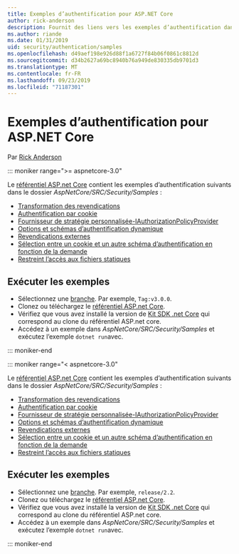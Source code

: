 ```yaml
---
title: Exemples d’authentification pour ASP.NET Core
author: rick-anderson
description: Fournit des liens vers les exemples d’authentification dans le référentiel ASP.NET Core.
ms.author: riande
ms.date: 01/31/2019
uid: security/authentication/samples
ms.openlocfilehash: d49aef198e926d88f1a6727f84b06f0861c8812d
ms.sourcegitcommit: d34b2627a69bc8940b76a949de830335db9701d3
ms.translationtype: MT
ms.contentlocale: fr-FR
ms.lasthandoff: 09/23/2019
ms.locfileid: "71187301"
---
```

# <a name="authentication-samples-for-aspnet-core"></a>Exemples d’authentification pour ASP.NET Core

Par [Rick Anderson](https://twitter.com/RickAndMSFT)

::: moniker range=">= aspnetcore-3.0"

Le [référentiel ASP.net Core](https://github.com/aspnet/AspNetCore) contient les exemples d’authentification suivants dans le dossier *AspNetCore/SRC/Security/Samples* :

* [Transformation des revendications](https://github.com/aspnet/AspNetCore/tree/release/3.0/src/Security/samples/ClaimsTransformation)
* [Authentification par cookie](https://github.com/aspnet/AspNetCore/tree/release/3.0/src/Security/samples/Cookies)
* [Fournisseur de stratégie personnalisée-IAuthorizationPolicyProvider](https://github.com/aspnet/AspNetCore/tree/release/3.0/src/Security/samples/CustomPolicyProvider)
* [Options et schémas d’authentification dynamique](https://github.com/aspnet/AspNetCore/tree/release/3.0/src/Security/samples/DynamicSchemes)
* [Revendications externes](https://github.com/aspnet/AspNetCore/tree/release/3.0/src/Security/samples/Identity.ExternalClaims)
* [Sélection entre un cookie et un autre schéma d’authentification en fonction de la demande](https://github.com/aspnet/AspNetCore/tree/release/3.0/src/Security/samples/PathSchemeSelection)
* [Restreint l’accès aux fichiers statiques](https://github.com/aspnet/AspNetCore/tree/release/3.0/src/Security/samples/StaticFilesAuth)

## <a name="run-the-samples"></a>Exécuter les exemples

* Sélectionnez une [branche](https://github.com/aspnet/AspNetCore). Par exemple, `Tag:v3.0.0`.
* Clonez ou téléchargez le [référentiel ASP.net Core](https://github.com/aspnet/AspNetCore).
* Vérifiez que vous avez installé la version de [Kit SDK .net Core](https://www.microsoft.com/net/download/all) qui correspond au clone du référentiel ASP.net core.
* Accédez à un exemple dans *AspNetCore/SRC/Security/Samples* et exécutez l’exemple `dotnet run`avec.

::: moniker-end

::: moniker range="< aspnetcore-3.0"

Le [référentiel ASP.net Core](https://github.com/aspnet/AspNetCore) contient les exemples d’authentification suivants dans le dossier *AspNetCore/SRC/Security/Samples* :

* [Transformation des revendications](https://github.com/aspnet/AspNetCore/tree/release/2.2/src/Security/samples/ClaimsTransformation)
* [Authentification par cookie](https://github.com/aspnet/AspNetCore/tree/release/2.2/src/Security/samples/Cookies)
* [Fournisseur de stratégie personnalisée-IAuthorizationPolicyProvider](https://github.com/aspnet/AspNetCore/tree/release/2.2/src/Security/samples/CustomPolicyProvider)
* [Options et schémas d’authentification dynamique](https://github.com/aspnet/AspNetCore/tree/release/2.2/src/Security/samples/DynamicSchemes)
* [Revendications externes](https://github.com/aspnet/AspNetCore/tree/release/2.2/src/Security/samples/Identity.ExternalClaims)
* [Sélection entre un cookie et un autre schéma d’authentification en fonction de la demande](https://github.com/aspnet/AspNetCore/tree/release/2.2/src/Security/samples/PathSchemeSelection)
* [Restreint l’accès aux fichiers statiques](https://github.com/aspnet/AspNetCore/tree/release/2.2/src/Security/samples/StaticFilesAuth)

## <a name="run-the-samples"></a>Exécuter les exemples

* Sélectionnez une [branche](https://github.com/aspnet/AspNetCore). Par exemple, `release/2.2`.
* Clonez ou téléchargez le [référentiel ASP.net Core](https://github.com/aspnet/AspNetCore).
* Vérifiez que vous avez installé la version de [Kit SDK .net Core](https://www.microsoft.com/net/download/all) qui correspond au clone du référentiel ASP.net core.
* Accédez à un exemple dans *AspNetCore/SRC/Security/Samples* et exécutez l’exemple `dotnet run`avec.

::: moniker-end
